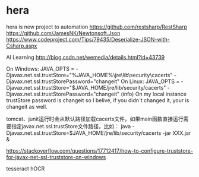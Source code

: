 # hera
hera is new project to automation
https://github.com/restsharp/RestSharp
https://github.com/JamesNK/Newtonsoft.Json
https://www.codeproject.com/Tips/79435/Deserialize-JSON-with-Csharp.aspx

AI Learning
http://blog.csdn.net/wemedia/details.html?id=43739


On Windows: 
    JAVA_OPTS = -Djavax.net.ssl.trustStore="%JAVA_HOME%\jre\lib\security\cacerts" -Djavax.net.ssl.trustStorePassword="changeit" 
    On Linux: 
    JAVA_OPTS = -Djavax.net.ssl.trustStore="$JAVA_HOME/jre/lib/security/cacerts" -Djavax.net.ssl.trustStorePassword="changeit" 
(info) On my local instance trustStore password is changeit so I belive, if you didn´t changed it, your is changeit as well. 

tomcat、junit运行时会从默认路径加载cacerts文件，如果main函数直接运行需要指定javax.net.ssl.trustStore文件路径，比如： 
java -Djavax.net.ssl.trustStore=$JAVA_HOME/jre/lib/security/cacerts -jar XXX.jar & 


https://stackoverflow.com/questions/17712417/how-to-configure-truststore-for-javax-net-ssl-truststore-on-windows

tesseract  hOCR

